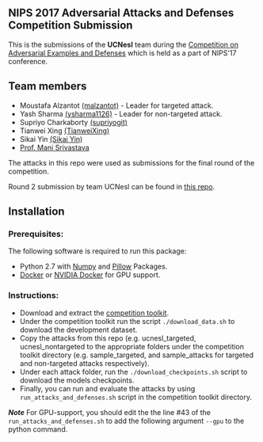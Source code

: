 ## NIPS 2017 Adversarial Attacks and Defenses Competition Submission

This is the submissions of the **UCNesl** team during the [Competition on Adversarial Examples and Defenses](https://www.kaggle.com/nips-2017-adversarial-learning-competition) which is held as a part of NIPS'17 conference.


## Team members
* Moustafa Alzantot [(malzantot)](https://github.com/malzantot) - Leader for targeted attack.
* Yash Sharma [(ysharma1126)](https://github.com/ysharma1126) - Leader for non-targeted attack.
* Supriyo Charkaborty [(supriyogit)](https://github.com/supriyogit)
* Tianwei Xing [(TianweiXing)](https://github.com/TianweiXing)
* Sikai Yin [(Sikai Yin)](https://github.com/sikaiyin)
* [Prof. Mani Srivastava](http://nesl.ee.ucla.edu/people/1)

The attacks in this repo were used as submissions for the final round of the competition.

Round 2 submission by team UCNesl can be found in [this repo]().

## Installation

### Prerequisites:

The following software is required to run this package:

* Python 2.7 with [Numpy](http://www.numpy.org/) and [Pillow](https://python-pillow.org/) Packages.
* [Docker](https://www.docker.com/) or [NVIDIA Docker](https://github.com/NVIDIA/nvidia-docker) for GPU support.

### Instructions:
* Download and extract the [competition toolkit](https://www.kaggle.com/c/6866/download/dev_toolkit.zip).
* Under the competition toolkit run the script `./download_data.sh` to download the development dataset.
* Copy the attacks from this repo (e.g. ucnesl_targeted, ucnesl_nontargeted to the appropriate folders under the competition toolkit directory (e.g. sample_targeted, and sample_attacks for targeted and non-targeted attacks respectively).
* Under each attack folder, run the `./download_checkpoints.sh` script to download the models checkpoints.
* Finally, you can run and evaluate the attacks by using `run_attacks_and_defenses.sh` script in the competition toolkit directory.

***Note*** For GPU-support, you should edit the the line #43 of the `run_attacks_and_defenses.sh` to add the following argument `--gpu` to the python command.

